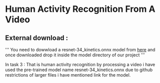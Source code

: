 # Human Activity Recognition From A Video 

## External download :
'''
You need to dowwload a resnet-34_kinetics.onnx model from [here](https://www.dropbox.com/s/065l4vr8bptzohb/resnet-34_kinetics.onnx?dl=1) and once downloaded drop it inside the model directory of our project 
'''

In task 3 : That is human activity recognition by processing a video  i have used the pre-trained model name resnet-34_kinetics.onnx due to github restrictions of larger files i have mentioned link for the model.
